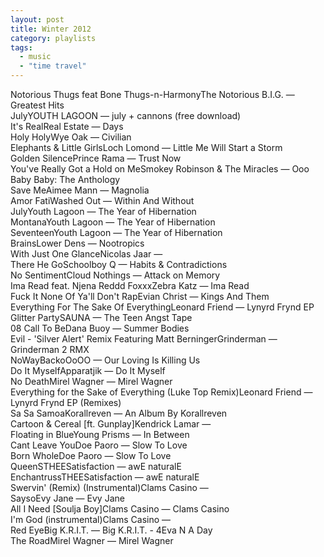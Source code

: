 ```yaml
---
layout: post
title: Winter 2012
category: playlists
tags: 
  - music
  - "time travel"
---
```

<div class="playlist"><div class="playlist-track"><span class="track-name">Notorious Thugs feat Bone Thugs-n-Harmony</span><span class="track-artist">The Notorious B.I.G.</span><span class="track-album"> — Greatest Hits</span></div><div class="playlist-track"><span class="track-name">July</span><span class="track-artist">YOUTH LAGOON</span><span class="track-album"> — july + cannons (free download)</span></div><div class="playlist-track"><span class="track-name">It's Real</span><span class="track-artist">Real Estate</span><span class="track-album"> — Days</span></div><div class="playlist-track"><span class="track-name">Holy Holy</span><span class="track-artist">Wye Oak</span><span class="track-album"> — Civilian</span></div><div class="playlist-track"><span class="track-name">Elephants &amp; Little Girls</span><span class="track-artist">Loch Lomond</span><span class="track-album"> — Little Me Will Start a Storm</span></div><div class="playlist-track"><span class="track-name">Golden Silence</span><span class="track-artist">Prince Rama</span><span class="track-album"> — Trust Now</span></div><div class="playlist-track"><span class="track-name">You've Really Got a Hold on Me</span><span class="track-artist">Smokey Robinson &amp; The Miracles</span><span class="track-album"> — Ooo Baby Baby: The Anthology</span></div><div class="playlist-track"><span class="track-name">Save Me</span><span class="track-artist">Aimee Mann</span><span class="track-album"> — Magnolia</span></div><div class="playlist-track"><span class="track-name">Amor Fati</span><span class="track-artist">Washed Out</span><span class="track-album"> — Within And Without</span></div><div class="playlist-track"><span class="track-name">July</span><span class="track-artist">Youth Lagoon</span><span class="track-album"> — The Year of Hibernation</span></div><div class="playlist-track"><span class="track-name">Montana</span><span class="track-artist">Youth Lagoon</span><span class="track-album"> — The Year of Hibernation</span></div><div class="playlist-track"><span class="track-name">Seventeen</span><span class="track-artist">Youth Lagoon</span><span class="track-album"> — The Year of Hibernation</span></div><div class="playlist-track"><span class="track-name">Brains</span><span class="track-artist">Lower Dens</span><span class="track-album"> — Nootropics</span></div><div class="playlist-track"><span class="track-name">With Just One Glance</span><span class="track-artist">Nicolas Jaar</span><span class="track-album"> — </span></div><div class="playlist-track"><span class="track-name">There He Go</span><span class="track-artist">Schoolboy Q</span><span class="track-album"> — Habits &amp; Contradictions</span></div><div class="playlist-track"><span class="track-name">No Sentiment</span><span class="track-artist">Cloud Nothings</span><span class="track-album"> — Attack on Memory</span></div><div class="playlist-track"><span class="track-name">Ima Read feat. Njena Reddd Foxxx</span><span class="track-artist">Zebra Katz</span><span class="track-album"> — Ima Read</span></div><div class="playlist-track"><span class="track-name">Fuck It None Of Ya'll Don't Rap</span><span class="track-artist">Evian Christ</span><span class="track-album"> — Kings And Them</span></div><div class="playlist-track"><span class="track-name">Everything For The Sake Of Everything</span><span class="track-artist">Leonard Friend</span><span class="track-album"> — Lynyrd Frynd EP</span></div><div class="playlist-track"><span class="track-name">Glitter Party</span><span class="track-artist">SAUNA</span><span class="track-album"> — The Teen Angst Tape</span></div><div class="playlist-track"><span class="track-name">08 Call To Be</span><span class="track-artist">Dana Buoy</span><span class="track-album"> — Summer Bodies</span></div><div class="playlist-track"><span class="track-name">Evil - 'Silver Alert' Remix Featuring Matt Berninger</span><span class="track-artist">Grinderman</span><span class="track-album"> — Grinderman 2 RMX</span></div><div class="playlist-track"><span class="track-name">NoWayBack</span><span class="track-artist">oOoOO</span><span class="track-album"> — Our Loving Is Killing Us</span></div><div class="playlist-track"><span class="track-name">Do It Myself</span><span class="track-artist">Apparatjik</span><span class="track-album"> — Do It Myself</span></div><div class="playlist-track"><span class="track-name">No Death</span><span class="track-artist">Mirel Wagner</span><span class="track-album"> — Mirel Wagner</span></div><div class="playlist-track"><span class="track-name">Everything for the Sake of Everything (Luke Top Remix)</span><span class="track-artist">Leonard Friend</span><span class="track-album"> — Lynyrd Frynd EP (Remixes)</span></div><div class="playlist-track"><span class="track-name">Sa Sa Samoa</span><span class="track-artist">Korallreven</span><span class="track-album"> — An Album By Korallreven</span></div><div class="playlist-track"><span class="track-name">Cartoon &amp; Cereal [ft. Gunplay]</span><span class="track-artist">Kendrick Lamar</span><span class="track-album"> — </span></div><div class="playlist-track"><span class="track-name">Floating in Blue</span><span class="track-artist">Young Prisms</span><span class="track-album"> — In Between</span></div><div class="playlist-track"><span class="track-name">Cant Leave You</span><span class="track-artist">Doe Paoro</span><span class="track-album"> — Slow To Love</span></div><div class="playlist-track"><span class="track-name">Born Whole</span><span class="track-artist">Doe Paoro</span><span class="track-album"> — Slow To Love</span></div><div class="playlist-track"><span class="track-name">QueenS</span><span class="track-artist">THEESatisfaction</span><span class="track-album"> — awE naturalE</span></div><div class="playlist-track"><span class="track-name">Enchantruss</span><span class="track-artist">THEESatisfaction</span><span class="track-album"> — awE naturalE</span></div><div class="playlist-track"><span class="track-name">Swervin' (Remix) (Instrumental)</span><span class="track-artist">Clams Casino</span><span class="track-album"> — </span></div><div class="playlist-track"><span class="track-name">Sayso</span><span class="track-artist">Evy Jane</span><span class="track-album"> — Evy Jane</span></div><div class="playlist-track"><span class="track-name">All I Need [Soulja Boy]</span><span class="track-artist">Clams Casino</span><span class="track-album"> — Clams Casino</span></div><div class="playlist-track"><span class="track-name">I'm God (instrumental)</span><span class="track-artist">Clams Casino</span><span class="track-album"> — </span></div><div class="playlist-track"><span class="track-name">Red Eye</span><span class="track-artist">Big K.R.I.T.</span><span class="track-album"> — Big K.R.I.T. - 4Eva N A Day</span></div><div class="playlist-track"><span class="track-name">The Road</span><span class="track-artist">Mirel Wagner</span><span class="track-album"> — Mirel Wagner</span></div></div>